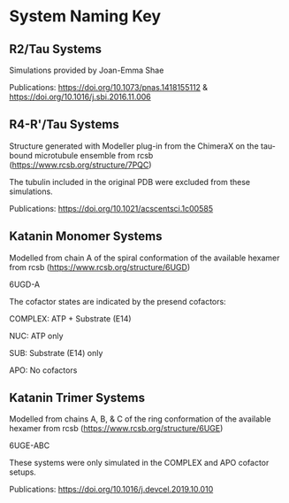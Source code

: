 # System Naming Key

## R2/Tau Systems
Simulations provided by Joan-Emma Shae  

Publications: https://doi.org/10.1073/pnas.1418155112 & https://doi.org/10.1016/j.sbi.2016.11.006

## R4-R'/Tau Systems
Structure generated with Modeller plug-in from the ChimeraX on the tau-bound microtubule ensemble from rcsb (https://www.rcsb.org/structure/7PQC)

The tubulin included in the original PDB were excluded from these simulations.

Publications: https://doi.org/10.1021/acscentsci.1c00585

## Katanin Monomer Systems
Modelled from chain A of the spiral conformation of the available hexamer from rcsb (https://www.rcsb.org/structure/6UGD)

6UGD-A

The cofactor states are indicated by the presend cofactors:

COMPLEX: ATP + Substrate (E14)

NUC: ATP only

SUB: Substrate (E14) only

APO: No cofactors

## Katanin Trimer Systems
Modelled from chains A, B, & C of the ring conformation of the available hexamer from rcsb (https://www.rcsb.org/structure/6UGE)

6UGE-ABC

These systems were only simulated in the COMPLEX and APO cofactor setups.

Publications: https://doi.org/10.1016/j.devcel.2019.10.010

